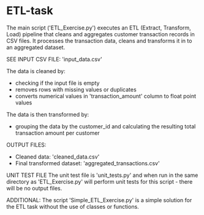 # ETL-task

The main script ('ETL_Exercise.py') executes an ETL (Extract, Transform, Load) pipeline that cleans and aggregates customer transaction records in CSV files. It processes the transaction data, cleans and transforms it in to an aggregated dataset.

SEE INPUT CSV FILE: 'input_data.csv'

The data is cleaned by:
- checking if the input file is empty
- removes rows with missing values or duplicates
- converts numerical values in 'transaction_amount' column to float point values

The data is then transformed by:
- grouping the data by the customer_id and calculating the resulting total transaction amount per customer

OUTPUT FILES:
- Cleaned data: 'cleaned_data.csv'
- Final transformed dataset: 'aggregated_transactions.csv'

UNIT TEST FILE
The unit test file is 'unit_tests.py' and when run in the same directory as 'ETL_Exercise.py' will perform unit tests for this script - there will be no output files.

ADDITIONAL: The script 'Simple_ETL_Exercise.py' is a simple solution for the ETL task without the use of classes or functions.
